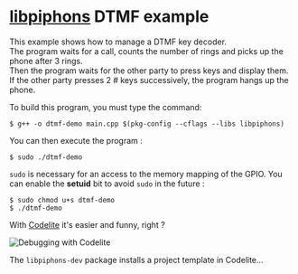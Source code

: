 # [libpiphons](https://github.com/epsilonrt/piphons) DTMF example

This example shows how to manage a DTMF key decoder.  
The program waits for a call, counts the number of rings and picks up 
the phone after 3 rings.  
Then the program waits for the other party to press keys and display them.  
If the other party presses 2 # keys successively, the program hangs up the phone.  

To build this program, you must type the command:

    $ g++ -o dtmf-demo main.cpp $(pkg-config --cflags --libs libpiphons)
    
You can then execute the program :

    $ sudo ./dtmf-demo

`sudo` is necessary for an access to the memory mapping of the GPIO. 
You can enable the **setuid** bit to avoid `sudo` in the future :

    $ sudo chmod u+s dtmf-demo
    $ ./dtmf-demo

With [Codelite](https://codelite.org/) it's easier and funny, right ? 

![Debugging with Codelite](https://raw.githubusercontent.com/epsilonrt/piphons/master/extras/images/codelite.png)

The `libpiphons-dev` package installs a project template in Codelite...
